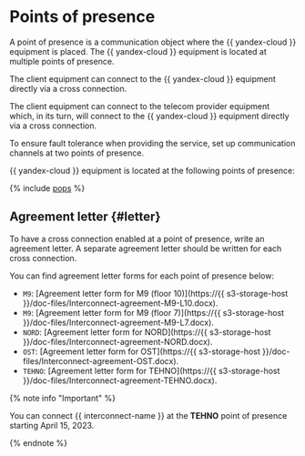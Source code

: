 # Points of presence

A point of presence is a communication object where the {{ yandex-cloud }} equipment is placed. The {{ yandex-cloud }} equipment is located at multiple points of presence.

The client equipment can connect to the {{ yandex-cloud }} equipment directly via a cross connection.

The client equipment can connect to the telecom provider equipment which, in its turn, will connect to the {{ yandex-cloud }} equipment directly via a cross connection.

To ensure fault tolerance when providing the service, set up communication channels at two points of presence.

{{ yandex-cloud }} equipment is located at the following points of presence:

{% include [pops](../../_includes/interconnect/pops.md) %}

## Agreement letter {#letter}

To have a cross connection enabled at a point of presence, write an agreement letter. A separate agreement letter should be written for each cross connection.

You can find agreement letter forms for each point of presence below:

* `M9`: [Agreement letter form for M9 (floor 10)](https://{{ s3-storage-host }}/doc-files/Interconnect-agreement-M9-L10.docx).
* `M9`: [Agreement letter form for M9 (floor 7)](https://{{ s3-storage-host }}/doc-files/Interconnect-agreement-M9-L7.docx).
* `NORD`: [Agreement letter form for NORD](https://{{ s3-storage-host }}/doc-files/Interconnect-agreement-NORD.docx).
* `OST`: [Agreement letter form for OST](https://{{ s3-storage-host }}/doc-files/Interconnect-agreement-OST.docx).
* `TEHNO`: [Agreement letter form for TEHNO](https://{{ s3-storage-host }}/doc-files/Interconnect-agreement-TEHNO.docx).


{% note info "Important" %}

You can connect {{ interconnect-name }} at the **TEHNO** point of presence starting April 15, 2023.

{% endnote %}
